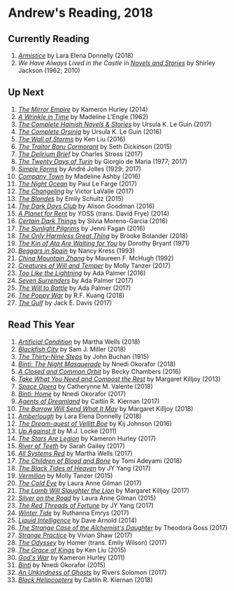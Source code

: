# Andrew's Reading, 2018

## Currently Reading

1. [*Armistice*](https://books.google.com/books?isbn=1250173558) by Lara Elena Donnelly (2018)
1. *We Have Always Lived in the Castle* in [*Novels and Stories*](https://books.google.com/books?id=VXQ7AQAAIAAJ) by Shirley Jackson (1962; 2010)

## Up Next

1. [*The Mirror Empire*](https://books.google.com/books?id=Tls8CgAAQBAJ) by Kameron Hurley (2014)
1. [*A Wrinkle in Time*](https://books.google.com/books?id=r119-dYq0mwC) by Madeline L'Engle (1962)
1. [*The Complete Hainish Novels & Stories*](https://www.loa.org/books/554-the-hainish-novels-stories-boxed-set) by Ursula K. Le Guin (2017)
1. [*The Complete Orsinia*](https://www.loa.org/books/513-the-complete-orsinia) by Ursula K. Le Guin (2016)
1. [*The Wall of Storms*](https://books.google.com/books?id=EkqKCwAAQBAJ) by Ken Liu (2016)
1. [*The Traitor Baru Cormorant*](https://books.google.com/books?id=7VGNBwAAQBAJ) by Seth Dickinson (2015)
1. [*The Delirium Brief*](https://books.google.com/books?id=XGckDwAAQBAJ) by Charles Stross (2017)
1. [*The Twenty Days of Turin*](https://books.google.com/books?id=L1J8DAAAQBAJ) by Giorgio de Maria (1977; 2017)
1. [*Simple Forms*](https://books.google.com/books?id=QhJyCwAAQBAJ) by André Jolles (1929; 2017)
1. [*Company Town*](https://books.google.com/books?id=WbLPCgAAQBAJ) by Madeline Ashby (2016)
1. [*The Night Ocean*](https://books.google.com/books?id=lx2MDAAAQBAJ) by Paul Le Farge (2017)
1. [*The Changeling*](https://books.google.com/books?id=rJDbDgAAQBAJ) by Victor LaValle (2017)
1. [*The Blondes*](https://books.google.com/books/about/The_Blondes.html?id=FC6lBAAAQBAJ) by Emily Schultz (2015)
1. [*The Dark Days Club*](https://books.google.com/books/about/The_Dark_Days_Club.html?id=5ei-CQAAQBAJ) by Alison Goodman (2016)
1. [*A Planet for Rent*](https://books.google.com/books?isbn=1632060086) by YOSS (trans. David Frye) (2014)
1. [*Certain Dark Things*](https://books.google.com/books?isbn=1250099099) by Silvia Moreno-Garcia (2016)
1. [*The Sunlight Pilgrims*](https://books.google.com/books?isbn=0553418882) by Jenni Fagan (2016)
1. [*The Only Harmless Great Thing*](https://books.google.com/books?id=8-_WDgAAQBAJ&source=gbs_navlinks_s) by Brooke Bolander (2018)
1. [*The Kin of Ata Are Waiting for You*](https://books.google.com/books?id=kIp65gZQM40C) by Dorothy Bryant (1971)
1. [*Beggars in Spain*](https://books.google.com/books?isbn=0060733489) by Nancy Kress (1993)
1. [*China Mountain Zhang*](https://books.google.com/books?isbn=1466827130) by Maureen F. McHugh (1992)
1. [*Creatures of Will and Temper*](https://books.google.com/books?id=uC62DQAAQBAJ) by Molly Tanzer (2017)
1. [*Too Like the Lightning*](https://books.google.com/books?id=RuWUCgAAQBAJ) by Ada Palmer (2016)
1. [*Seven Surrenders*](https://books.google.com/books?id=bLcsDAAAQBAJ) by Ada Palmer (2017)
1. [*The Will to Battle*](https://books.google.com/books?id=cF3dDgAAQBAJ) by Ada Palmer (2017)
1. [*The Poppy War*](https://books.google.com/books?id=c74wDwAAQBAJ) by R.F. Kuang (2018)
1. [*The Gulf*](https://books.google.com/books?id=BfZ2tAEACAAJ) by Jack E. Davis (2017)

## Read This Year

1. [*Artificial Condition*](https://books.google.com/books?isbn=1250186935) by Martha Wells (2018)
1. [*Blackfish City*](https://books.google.com/books?isbn=0062684841) by Sam J. Miller (2018)
1. [*The Thirty-Nine Steps*](http://www.gutenberg.org/ebooks/558) by John Buchan (1915)
1. [*Binti: The Night Masquerade*](https://books.google.com/books?id=wAgsDgAAQBAJ) by Nnedi Okorafor (2018)
1. [*A Closed and Common Orbit*](https://books.google.com/books?id=34ixCwAAQBAJ) by Becky Chambers (2016)
1. [*Take What You Need and Compost the Rest*](http://tangledwilderness.org/pdfs/takewhatyouneed-web.pdf) by Margaret Killjoy (2013)
1. [*Space Opera*](https://books.google.com/books?id=DGwvjwEACAAJ) by Catherynne M. Valente (2018)
1. [*Binti: Home*](https://books.google.com/books?id=RywKDAAAQBAJ) by Nnedi Okorafor (2017)
1. [*Agents of Dreamland*](https://books.google.com/books?id=76DvvQAACAAJ) by Caitlín R. Kiernan (2017)
1. [*The Barrow Will Send What It May*](https://books.google.com/books?id=P-wyDwAAQBAJ) by Margaret Killjoy (2018)
1. [*Amberlough*](https://books.google.com/books/about/Amberlough.html?id=TEzxswEACAAJ) by Lara Elena Donnelly (2018)
1. [*The Dream-quest of Vellitt Boe*](https://books.google.com/books?isbn=0765386518) by Kij Johnson (2016)
1. [*Up Against It*](https://books.google.com/books?id=dTtZ4GPU6z0C) by M.J. Locke (2011)
1. [*The Stars Are Legion*](https://books.google.com/books?isbn=1481447955) by Kameron Hurley (2017)
1. [*River of Teeth*](https://books.google.com/books?id=5mR9DQAAQBAJ) by Sarah Gailey (2017)
1. [*All Systems Red*](https://books.google.com/books?isbn=0765397528) by Martha Wells (2017)
1. [*The Children of Blood and Bone*](https://books.google.com/books?id=vuguDwAAQBAJ) by Tomi Adeyami (2018)
1. [*The Black Tides of Heaven*](https://books.google.com/books?id=nGR9DQAAQBAJ) by JY Yang (2017)
1. [*Vermilion*](https://books.google.com/books?isbn=1939905087) by Molly Tanzer (2015)
1. [*The Cold Eye*](https://books.google.com/books/about/The_Cold_Eye.html?id=i0tODwAAQBAJ) by Laura Anne Gilman (2017)
1. [*The Lamb Will Slaughter the Lion*](https://books.google.com/books/about/The_Lamb_Will_Slaughter_the_Lion.html?id=QCu2DQAAQBAJ) by Margaret Killjoy (2017)
1. [*Silver on the Road*](https://books.google.com/books?id=o6OZBgAAQBAJ) by Laura Anne Gilman (2015)
1. [*The Red Threads of Fortune*](https://books.google.com/books?id=wWR9DQAAQBAJ) by JY Yang (2017)
1. [*Winter Tide*](https://books.google.com/books?id=Qf4ZDgAAQBAJ) by Ruthanna Emrys (2017)
1. [*Liquid Intelligence*](https://books.google.com/books?id=yUKAAwAAQBAJ) by Dave Arnold (2014)
1. [*The Strange Case of the Alchemist's Daughter*](https://books.google.com/books?id=LicvDQAAQBAJ) by Theodora Goss (2017)
1. [*Strange Practice*](https://books.google.com/books?id=-K9GvgAACAAJ) by Vivian Shaw (2017)
1. [*The Odyssey*](https://books.google.com/books?id=PpJYDgAAQBAJ) by Homer (trans. Emily Wilson) (2017)
1. [*The Grace of Kings*](https://books.google.com/books?id=y4veAwAAQBAJ) by Ken Liu (2015)
1. [*God's War*](https://books.google.com/books?id=bCapBAAAQBAJ) by Kameron Hurley (2011)
1. [*Binti*](https://books.google.com/books?id=4jmpCQAAQBAJ) by Nnedi Okorafor (2015)
1. [*An Unkindness of Ghosts*](https://books.google.com/books?id=oYa4DgAAQBAJ) by Rivers Solomon (2017)
1. [*Black Helipcopters*](https://books.google.com/books?isbn=1250191122) by Caitlín R. Kiernan (2018)